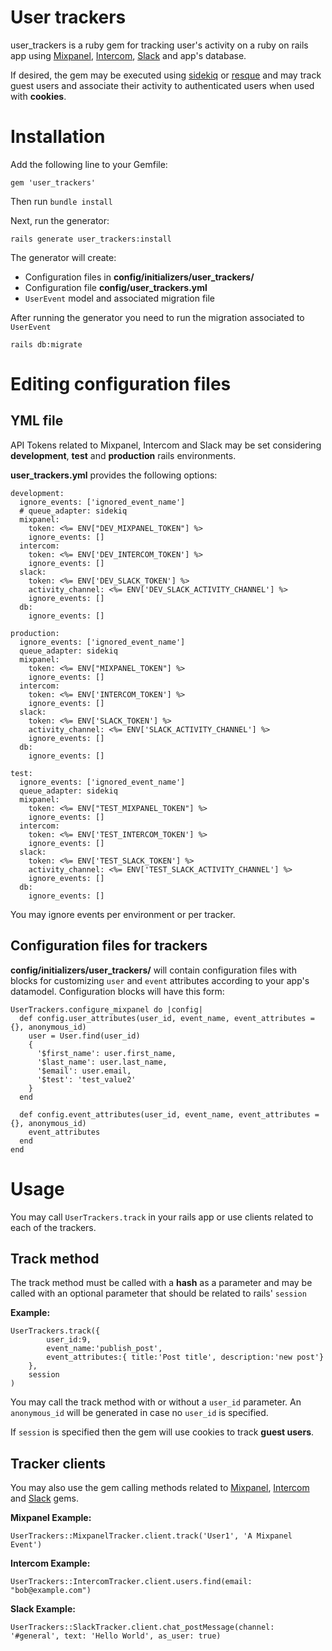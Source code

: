 # User trackers 

user_trackers is a ruby gem for tracking user's activity on a ruby on rails app using [Mixpanel](https://github.com/mixpanel/mixpanel-ruby), [Intercom](https://github.com/intercom/intercom-ruby), [Slack](https://github.com/slack-ruby/slack-ruby-client) and app's database. 

If desired, the gem may be executed using [sidekiq](https://github.com/mperham/sidekiq)  or [resque](https://github.com/resque/resque) and may track guest users and associate their activity to authenticated users when used with **cookies**.

# Installation

Add the following line to your Gemfile:

    gem 'user_trackers'

Then run `bundle install`

Next, run the generator:

    rails generate user_trackers:install

The generator will create:

- Configuration files in **config/initializers/user_trackers/**
- Configuration file **config/user_trackers.yml**
- `UserEvent` model and associated migration file

After running the generator you need to run the migration associated to `UserEvent`

    rails db:migrate

# Editing configuration files

## YML file

API Tokens related to Mixpanel, Intercom and Slack may be set considering **development**, **test** and **production** rails environments.

**user_trackers.yml** provides the following options:

    development:
      ignore_events: ['ignored_event_name']
      # queue_adapter: sidekiq
      mixpanel:
        token: <%= ENV["DEV_MIXPANEL_TOKEN"] %>
        ignore_events: []
      intercom:
        token: <%= ENV['DEV_INTERCOM_TOKEN'] %>
        ignore_events: []
      slack:
        token: <%= ENV['DEV_SLACK_TOKEN'] %>
        activity_channel: <%= ENV['DEV_SLACK_ACTIVITY_CHANNEL'] %>
        ignore_events: []
      db:
        ignore_events: []
    
    production:
      ignore_events: ['ignored_event_name']
      queue_adapter: sidekiq
      mixpanel:
        token: <%= ENV["MIXPANEL_TOKEN"] %>
        ignore_events: []
      intercom:
        token: <%= ENV['INTERCOM_TOKEN'] %>
        ignore_events: []
      slack:
        token: <%= ENV['SLACK_TOKEN'] %>
        activity_channel: <%= ENV['SLACK_ACTIVITY_CHANNEL'] %>
        ignore_events: []
      db:
        ignore_events: []
    
    test:
      ignore_events: ['ignored_event_name']
      queue_adapter: sidekiq
      mixpanel:
        token: <%= ENV["TEST_MIXPANEL_TOKEN"] %>
        ignore_events: []
      intercom:
        token: <%= ENV['TEST_INTERCOM_TOKEN'] %>
        ignore_events: []
      slack:
        token: <%= ENV['TEST_SLACK_TOKEN'] %>
        activity_channel: <%= ENV['TEST_SLACK_ACTIVITY_CHANNEL'] %>
        ignore_events: []
      db:
        ignore_events: []

You may ignore events per environment or per tracker.

## Configuration files for trackers

 

**config/initializers/user_trackers/** will contain configuration files with blocks for customizing `user` and `event` attributes according to your app's datamodel. Configuration blocks will have this form:

    UserTrackers.configure_mixpanel do |config|
      def config.user_attributes(user_id, event_name, event_attributes = {}, anonymous_id)
        user = User.find(user_id)
        {
          '$first_name': user.first_name,
          '$last_name': user.last_name,
          '$email': user.email, 
          '$test': 'test_value2' 
        }
      end
    
      def config.event_attributes(user_id, event_name, event_attributes = {}, anonymous_id)
        event_attributes
      end
    end

# Usage

You may call `UserTrackers.track` in your rails app or use clients related to each of the trackers.

## Track method

The track method must be called with a **hash** as a parameter and may be called with an optional parameter that should be related to rails' `session` 

**Example:**

    UserTrackers.track({
    		user_id:9, 
    		event_name:'publish_post', 
    		event_attributes:{ title:'Post title', description:'new post'} 
    	}, 
    	session
    )

You may call the track method with or without a `user_id` parameter. An `anonymous_id` will be generated in case no `user_id` is specified.

If `session` is specified then the gem will use cookies to track **guest users**.

## Tracker clients

You may also use the gem calling methods related to [Mixpanel](https://github.com/mixpanel/mixpanel-ruby), [Intercom](https://github.com/intercom/intercom-ruby) and [Slack](https://github.com/slack-ruby/slack-ruby-client) gems.

**Mixpanel Example:**

    UserTrackers::MixpanelTracker.client.track('User1', 'A Mixpanel Event')

**Intercom Example:**

    UserTrackers::IntercomTracker.client.users.find(email: "bob@example.com")

**Slack Example:**

    UserTrackers::SlackTracker.client.chat_postMessage(channel: '#general', text: 'Hello World', as_user: true)